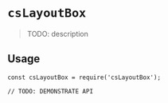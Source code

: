 # `csLayoutBox`

> TODO: description

## Usage

```
const csLayoutBox = require('csLayoutBox');

// TODO: DEMONSTRATE API
```

